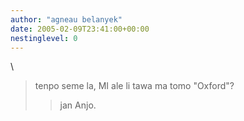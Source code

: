 ```yaml
---
author: "agneau belanyek"
date: 2005-02-09T23:41:00+00:00
nestinglevel: 0
---
```

\
> tenpo seme la, MI ale li tawa ma tomo "Oxford"?
>> jan Anjo.
>